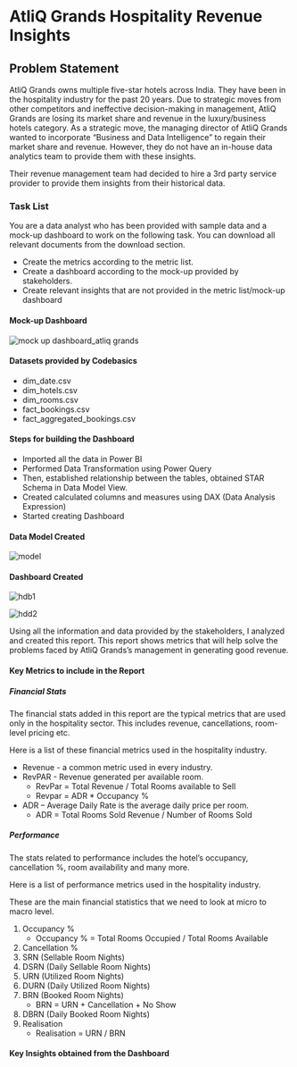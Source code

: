 # AtliQ Grands Hospitality Revenue Insights

## Problem Statement
AtliQ Grands owns multiple five-star hotels across India. They have been in the hospitality industry for the past 20 years. Due to strategic moves from other competitors and ineffective decision-making in management, AtliQ Grands are losing its market share and revenue in the luxury/business hotels category. As a strategic move, the managing director of AtliQ Grands wanted to incorporate “Business and Data Intelligence” to regain their market share and revenue. However, they do not have an in-house data analytics team to provide them with these insights.

Their revenue management team had decided to hire a 3rd party service provider to provide them insights from their historical data.

### Task List
You are a data analyst who has been provided with sample data and a mock-up dashboard to work on the following task. You can download all relevant documents from the download section.

- Create the metrics according to the metric list.
- Create a dashboard according to the mock-up provided by stakeholders.
- Create relevant insights that are not provided in the metric list/mock-up dashboard

#### Mock-up Dashboard
![mock up dashboard_atliq grands](https://github.com/guddushah/Hospitality-Revenue-Insights-PowerBI/assets/40028193/b3b98f28-d005-4a32-936d-df907014fd36)

#### Datasets provided by Codebasics
- dim_date.csv
- dim_hotels.csv
- dim_rooms.csv
- fact_bookings.csv
- fact_aggregated_bookings.csv 


#### Steps for building the Dashboard
- Imported all the data in Power BI
- Performed Data Transformation using Power Query
- Then, established relationship between the tables, obtained STAR Schema in Data Model View.
- Created calculated columns and measures using DAX (Data Analysis Expression)
- Started creating Dashboard

#### Data Model Created

![model](https://github.com/guddushah/Hospitality-Revenue-Insights-PowerBI/assets/40028193/5ee1946e-7e9d-4e9e-b51d-3967b14b3a30)

#### Dashboard Created

![hdb1](https://github.com/guddushah/Hospitality-Revenue-Insights-PowerBI/assets/40028193/93484401-fad4-4012-8d67-f7f1c22a463e)

![hdd2](https://github.com/guddushah/Hospitality-Revenue-Insights-PowerBI/assets/40028193/81ceb150-a856-4095-963d-72c0ad04d695)

Using all the information and data provided by the stakeholders, I analyzed and created this report. This report shows metrics that will help solve the problems faced by AtliQ Grands’s management in generating good revenue.

#### Key Metrics to include in the Report

##### Financial Stats
The financial stats added in this report are the typical metrics that are used only in the hospitality sector. This includes revenue, cancellations, room-level pricing etc.

Here is a list of these financial metrics used in the hospitality industry.
- Revenue - a common metric used in every industry.
- RevPAR - Revenue generated per available room.
   - RevPar = Total Revenue / Total Rooms available to Sell
   - Revpar = ADR * Occupancy %
- ADR – Average Daily Rate is the average daily price per room.
   - ADR = Total Rooms Sold Revenue / Number of Rooms Sold

##### Performance
The stats related to performance includes the hotel’s occupancy, cancellation %, room availability and many more.

Here is a list of performance metrics used in the hospitality industry.

These are the main financial statistics that we need to look at micro to macro level.
1. Occupancy %
   - Occupancy % = Total Rooms Occupied / Total Rooms Available
2. Cancellation %
3. SRN (Sellable Room Nights)
4. DSRN (Daily Sellable Room Nights)
5. URN (Utilized Room Nights)
6. DURN (Daily Utilized Room Nights)
7. BRN (Booked Room Nights)
    - BRN = URN + Cancellation + No Show
8. DBRN (Daily Booked Room Nights)
9. Realisation
    - Realisation = URN / BRN



#### Key Insights obtained from the Dashboard









